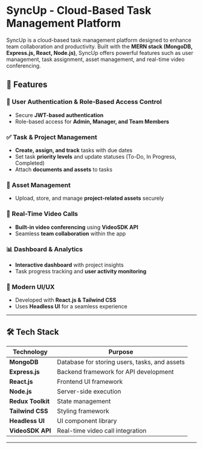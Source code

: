 # SyncUp - Cloud-Based Task Management Platform

SyncUp is a cloud-based task management platform designed to enhance team collaboration and productivity. Built with the **MERN stack (MongoDB, Express.js, React, Node.js)**, SyncUp offers powerful features such as user management, task assignment, asset management, and real-time video conferencing.

## 🚀 Features

### 🔑 User Authentication & Role-Based Access Control  
- Secure **JWT-based authentication**  
- Role-based access for **Admin, Manager, and Team Members**  

### ✅ Task & Project Management  
- **Create, assign, and track** tasks with due dates  
- Set task **priority levels** and update statuses (To-Do, In Progress, Completed)  
- Attach **documents and assets** to tasks  

### 📂 Asset Management  
- Upload, store, and manage **project-related assets** securely  

### 🎥 Real-Time Video Calls  
- **Built-in video conferencing** using **VideoSDK API**  
- Seamless **team collaboration** within the app  

### 📊 Dashboard & Analytics  
- **Interactive dashboard** with project insights  
- Task progress tracking and **user activity monitoring**  

### 🎨 Modern UI/UX  
- Developed with **React.js & Tailwind CSS**  
- Uses **Headless UI** for a seamless experience  

---

## 🛠 Tech Stack

| Technology  | Purpose |
|-------------|---------|
| **MongoDB** | Database for storing users, tasks, and assets |
| **Express.js** | Backend framework for API development |
| **React.js** | Frontend UI framework |
| **Node.js** | Server-side execution |
| **Redux Toolkit** | State management |
| **Tailwind CSS** | Styling framework |
| **Headless UI** | UI component library |
| **VideoSDK API** | Real-time video call integration |

---

